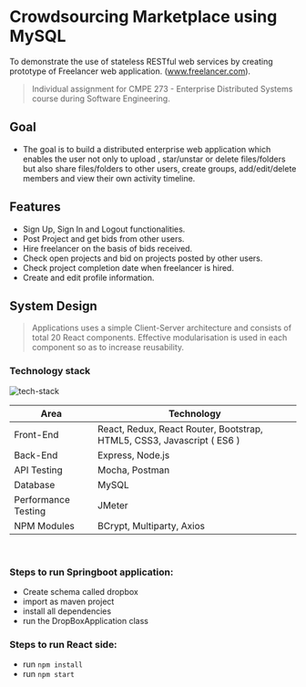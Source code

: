 # Crowdsourcing Marketplace using MySQL
To demonstrate the use of stateless RESTful web services by creating prototype of Freelancer web application. (www.freelancer.com).

> Individual assignment for CMPE 273 - Enterprise Distributed Systems course during Software Engineering.

## Goal

* The goal is to build a distributed enterprise web application which enables the user not only to upload , star/unstar or delete files/folders but also share files/folders to other users, create groups, add/edit/delete members and view their own activity timeline.

## Features
* Sign Up, Sign In and Logout functionalities.
* Post Project and get bids from other users.
* Hire freelancer on the basis of bids received.
* Check open projects and bid on projects posted by other users.
* Check project completion date when freelancer is hired.
* Create and edit profile information.



## System Design

> Applications uses a simple Client-Server architecture and consists of total 20 React components. Effective modularisation is used in each component so as to increase reusability.

### Technology stack

![tech-stack](http://adsvento.in/images/react/mernstack.png)

<table>
<thead>
<tr>
<th>Area</th>
<th>Technology</th>
</tr>
</thead>
<tbody>
	<tr>
		<td>Front-End</td>
		<td>React, Redux, React Router, Bootstrap, HTML5, CSS3, Javascript ( ES6 )</td>
	</tr>
	<tr>
		<td>Back-End</td>
		<td>Express, Node.js</td>
	</tr>
	<tr>
		<td>API Testing</td>
		<td>Mocha, Postman</td>
	</tr>
	<tr>
		<td>Database</td>
		<td>MySQL</td>
	</tr>
	<tr>
		<td>Performance Testing</td>
		<td>JMeter</td>
	</tr>
  	<tr>
		<td>NPM Modules</td>
		<td>BCrypt, Multiparty, Axios</td>
	</tr>
</tbody>
</table>
<br/>


### Steps to run Springboot application:

* Create schema called dropbox
* import as maven project
* install all dependencies
* run the DropBoxApplication class

### Steps to run React side:

* run <code>npm install</code>
* run <code>npm start</code>
